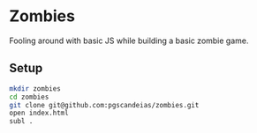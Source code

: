 # Zombies

Fooling around with basic JS while building a basic zombie game.


## Setup

```bash
mkdir zombies
cd zombies
git clone git@github.com:pgscandeias/zombies.git
open index.html
subl .
```
